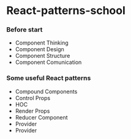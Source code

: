 # React-patterns-school

### Before start

- Component Thinking
- Component Design
- Component Structure
- Component Comunication

### Some useful React patterns

- Compound Components
- Control Props
- HOC
- Render Props
- Reducer Component
- Provider
- Provider
